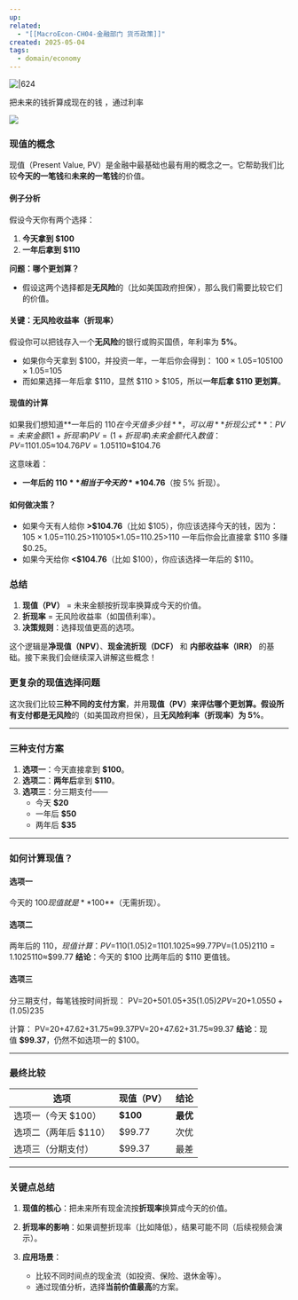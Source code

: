 ```yaml
---
up: 
related:
  - "[[MacroEcon-CH04-金融部门 货币政策]]"
created: 2025-05-04
tags:
  - domain/economy
---
```


![|624](https://s1.vika.cn/space/2023/04/14/94ef536aa43f4e5685c5e964a089d152)

把未来的钱折算成现在的钱 ，通过利率

![](https://s1.vika.cn/space/2024/07/27/6879cd9dd46247428750601b7f127476)


### **现值的概念**

现值（Present Value, PV）是金融中最基础也最有用的概念之一。它帮助我们比较**今天的一笔钱**和**未来的一笔钱**的价值。

#### **例子分析**

假设今天你有两个选择：

1. **今天拿到 $100**
2. **一年后拿到 $110**
    

**问题：哪个更划算？**
- 假设这两个选择都是**无风险**的（比如美国政府担保），那么我们需要比较它们的价值。
    

#### **关键：无风险收益率（折现率）**

假设你可以把钱存入一个**无风险**的银行或购买国债，年利率为 **5%**。
- 如果你今天拿到 $100，并投资一年，一年后你会得到：
    $100×1.05=$105$100×1.05=$105
- 而如果选择一年后拿 $110，显然 $110 > $105，所以**一年后拿 $110 更划算**。
    

#### **现值的计算**

如果我们想知道**一年后的 $110 在今天值多少钱**，可以用**折现公式**：
PV=未来金额(1+折现率)PV=(1+折现率)未来金额​
代入数值：
PV=$1101.05≈$104.76PV=1.05$110​≈$104.76

这意味着：
- **一年后的 $110** 相当于今天的 **$104.76**（按 5% 折现）。
    

#### **如何做决策？**

- 如果今天有人给你 **>$104.76**（比如 $105），你应该选择今天的钱，因为：
    $105×1.05=$110.25>$110$105×1.05=$110.25>$110
    一年后你会比直接拿 $110 多赚 $0.25。
- 如果今天给你 **<$104.76**（比如 $100），你应该选择一年后的 $110。
    

### **总结**

1. **现值（PV）** = 未来金额按折现率换算成今天的价值。
2. **折现率** = 无风险收益率（如国债利率）。
3. **决策规则**：选择现值更高的选项。
    

这个逻辑是**净现值（NPV）**、**现金流折现（DCF）** 和 **内部收益率（IRR）** 的基础。接下来我们会继续深入讲解这些概念！



### **更复杂的现值选择问题**

这次我们比较**三种不同的支付方案**，并用**现值（PV）**来评估哪个更划算。假设所有支付都是**无风险**的（如美国政府担保），且**无风险利率（折现率）为 5%**。

---

### **三种支付方案**

1. **选项一**：今天直接拿到 **$100**。
2. **选项二**：**两年后**拿到 **$110**。
3. **选项三**：分三期支付——
    - 今天 **$20**
    - 一年后 **$50**
    - 两年后 **$35**
        

---

### **如何计算现值？**

#### **选项一**

今天的 $100 现值就是 **$100**（无需折现）。

#### **选项二**
两年后的 $110，现值计算：
PV=$110(1.05)2=$1101.1025≈$99.77PV=(1.05)2$110​=1.1025$110​≈$99.77
**结论**：今天的 $100 比两年后的 $110 更值钱。

#### **选项三**

分三期支付，每笔钱按时间折现：
PV=$20+$501.05+$35(1.05)2PV=$20+1.05$50​+(1.05)2$35​

计算：
PV=$20+$47.62+$31.75≈$99.37PV=$20+$47.62+$31.75≈$99.37
**结论**：现值 **$99.37**，仍然不如选项一的 $100。

---

### **最终比较**

|选项|现值（PV）|结论|
|---|---|---|
|选项一（今天 $100）|**$100**|**最优**|
|选项二（两年后 $110）|$99.77|次优|
|选项三（分期支付）|$99.37|最差|

---

### **关键点总结**

1. **现值的核心**：把未来所有现金流按**折现率**换算成今天的价值。
2. **折现率的影响**：如果调整折现率（比如降低），结果可能不同（后续视频会演示）。
3. **应用场景**：
    
    - 比较不同时间点的现金流（如投资、保险、退休金等）。
    - 通过现值分析，选择**当前价值最高**的方案。